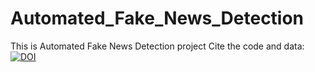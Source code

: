 # Automated_Fake_News_Detection
This is Automated Fake News Detection project 
Cite the code and data: [![DOI](https://zenodo.org/badge/444732252.svg)](https://zenodo.org/badge/latestdoi/444732252)
